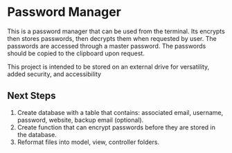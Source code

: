 <html>
    <body>
        <h1>Password Manager</h1>
            <p>This is a password manager that can be used from the terminal. Its encrypts then stores passwords, then decrypts them when requested by user. The passwords are accessed through a master password. The passwords should be copied to the clipboard upon request.</p>
            <p>This project is intended to be stored on an external drive for versatility, added security, and accessibility</p>
        <h2>Next Steps</h2>
            <ol>
                <li>Create database with a table that contains: associated email, username, password, website, backup email 
                (optional).</li>
                <li>Create function that can encrypt passwords before they are stored in the database.</li>
                <li>Reformat files into model, view, controller folders.</li>
            <ol>
    </body>
</html>

